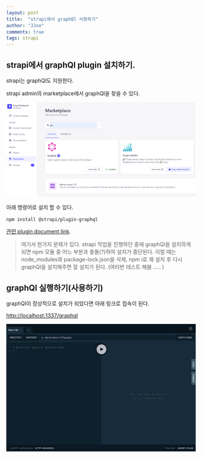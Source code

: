 ```yaml
---
layout: post
title:  "strapi에서 graphQl 사용하기"
author: "JJoo"
comments: true
tags: strapi
---
```


## strapi에서 graphQl plugin 설치하기. 

strapi는 graphQl도 지원한다. 

strapi admin의 marketplace에서 graphQl을 찾을 수 있다. 

![strapi marketplace graphql](/images/img_strapi_marketplace_graphql.png "strapi marketplace graphql")

아래 명령어로 설치 할 수 있다. 

```
npm install @strapi/plugin-graphql
```

[관련 plugin document link](https://market.strapi.io/plugins/@strapi-plugin-graphql).

> 여기서 한가지 문제가 있다. 
> strapi 작업을 진행하던 중에 graphQl을 설치하게 되면 npm 모듈 중 어느 부분과 충돌(?)하여 설치가 중단된다. 
> 이럴 때는 node_modules와 package-lock.json을 삭제, npm i로 재 설치 후 다시 graphQl을 설치해주면 잘 설치가 된다. 
> (여러번 테스트 해봄 ..... )


## graphQl 실행하기(사용하기)

graphQl이 정상적으로 설치가 되었다면 아래 링크로 접속이 된다. 

[http://localhost:1337/graphql](http://localhost:1337/graphql)

![strapi graphql main](/images/img_strapi_graphql_main.png "strapi graphql main")





